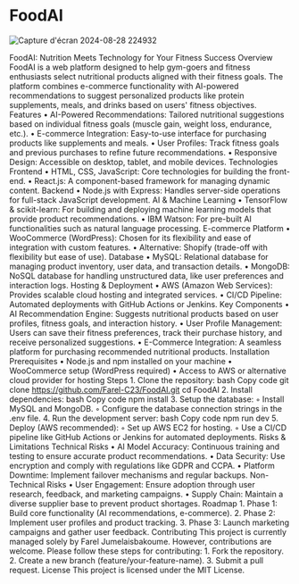 # FoodAI
  ![Capture d'écran 2024-08-28 224932](https://github.com/user-attachments/assets/18156db5-4d61-4d40-8ae5-9cfe6e289cb0)

FoodAI: Nutrition Meets Technology for Your Fitness Success
Overview
FoodAI is a web platform designed to help gym-goers and fitness enthusiasts select nutritional products aligned with their fitness goals. The platform combines e-commerce functionality with AI-powered recommendations to suggest personalized products like protein supplements, meals, and drinks based on users' fitness objectives.
Features
    • AI-Powered Recommendations: Tailored nutritional suggestions based on individual fitness goals (muscle gain, weight loss, endurance, etc.).
    • E-commerce Integration: Easy-to-use interface for purchasing products like supplements and meals.
    • User Profiles: Track fitness goals and previous purchases to refine future recommendations.
    • Responsive Design: Accessible on desktop, tablet, and mobile devices.
Technologies
Frontend
    • HTML, CSS, JavaScript: Core technologies for building the front-end.
    • React.js: A component-based framework for managing dynamic content.
Backend
    • Node.js with Express: Handles server-side operations for full-stack JavaScript development.
AI & Machine Learning
    • TensorFlow & scikit-learn: For building and deploying machine learning models that provide product recommendations.
    • IBM Watson: For pre-built AI functionalities such as natural language processing.
E-commerce Platform
    • WooCommerce (WordPress): Chosen for its flexibility and ease of integration with custom features.
    • Alternative: Shopify (trade-off with flexibility but ease of use).
Database
    • MySQL: Relational database for managing product inventory, user data, and transaction details.
    • MongoDB: NoSQL database for handling unstructured data, like user preferences and interaction logs.
Hosting & Deployment
    • AWS (Amazon Web Services): Provides scalable cloud hosting and integrated services.
    • CI/CD Pipeline: Automated deployments with GitHub Actions or Jenkins.
Key Components
    • AI Recommendation Engine: Suggests nutritional products based on user profiles, fitness goals, and interaction history.
    • User Profile Management: Users can save their fitness preferences, track their purchase history, and receive personalized suggestions.
    • E-Commerce Integration: A seamless platform for purchasing recommended nutritional products.
Installation
Prerequisites
    • Node.js and npm installed on your machine
    • WooCommerce setup (WordPress required)
    • Access to AWS or alternative cloud provider for hosting
Steps
    1. Clone the repository:
       bash
       Copy code
       git clone https://github.com/Farel-C23/FoodAI.git
       cd FoodAI
    2. Install dependencies:
       bash
       Copy code
       npm install
    3. Setup the database:
        ◦ Install MySQL and MongoDB.
        ◦ Configure the database connection strings in the .env file.
    4. Run the development server:
       bash
       Copy code
       npm run dev
    5. Deploy (AWS recommended):
        ◦ Set up AWS EC2 for hosting.
        ◦ Use a CI/CD pipeline like GitHub Actions or Jenkins for automated deployments.
Risks & Limitations
Technical Risks
    • AI Model Accuracy: Continuous training and testing to ensure accurate product recommendations.
    • Data Security: Use encryption and comply with regulations like GDPR and CCPA.
    • Platform Downtime: Implement failover mechanisms and regular backups.
Non-Technical Risks
    • User Engagement: Ensure adoption through user research, feedback, and marketing campaigns.
    • Supply Chain: Maintain a diverse supplier base to prevent product shortages.
Roadmap
    1. Phase 1: Build core functionality (AI recommendations, e-commerce).
    2. Phase 2: Implement user profiles and product tracking.
    3. Phase 3: Launch marketing campaigns and gather user feedback.
Contributing
This project is currently managed solely by Farel Jumelaisbakoume. However, contributions are welcome. Please follow these steps for contributing:
    1. Fork the repository.
    2. Create a new branch (feature/your-feature-name).
    3. Submit a pull request.
License
This project is licensed under the MIT License.
